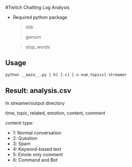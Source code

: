 #Twitch Chatting Log Analysis

- Required python package
   > nltk
   
   > gensim
   
   > stop_words
      
## Usage ##
```python
python __main__.py [-h] [-c] [-n num_topics] streamer
```
## Result: analysis.csv ##
In streamer/output directory

time, topic, related, emotion, content, comment

content type:
   - 1: Normal conversation
   - 2: Question
   - 3: Spam
   - 4: Keyword-based text
   - 5: Emote only comment
   - 6: Command and Bot 
